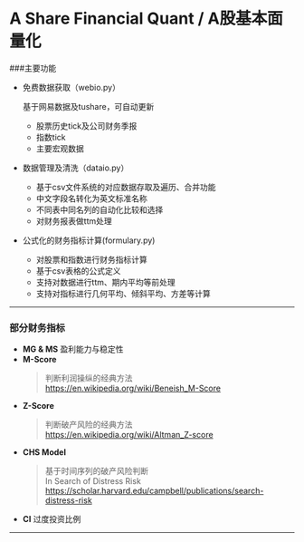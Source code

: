 A Share Financial Quant / A股基本面量化
===



###主要功能


* 免费数据获取（webio.py）

    基于网易数据及tushare，可自动更新
    * 股票历史tick及公司财务季报
    * 指数tick
    * 主要宏观数据

* 数据管理及清洗（dataio.py）
    * 基于csv文件系统的对应数据存取及遍历、合并功能
    * 中文字段名转化为英文标准名称
    * 不同表中同名列的自动化比较和选择
    * 对财务报表做ttm处理
    

* 公式化的财务指标计算(formulary.py)
    * 对股票和指数进行财务指标计算
    * 基于csv表格的公式定义
    * 支持对数据进行ttm、期内平均等前处理
    * 支持对指标进行几何平均、倾斜平均、方差等计算
***
    
### 部分财务指标

* __MG & MS__ 
    盈利能力与稳定性
* __M-Score__ 
    >判断利润操纵的经典方法  
    <https://en.wikipedia.org/wiki/Beneish_M-Score>
* __Z-Score__ 
    >判断破产风险的经典方法   
    <https://en.wikipedia.org/wiki/Altman_Z-score>
* __CHS Model__ 
    >基于时间序列的破产风险判断    
    In Search of Distress Risk 
    <https://scholar.harvard.edu/campbell/publications/search-distress-risk>
* __CI__    过度投资比例

---